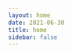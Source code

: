 ```yaml
---
layout: home
date: 2021-06-30
title: home
sidebar: false
---
```




<!-- 
这是成果展示，不是历程。它是要输出<<给别人看的>>，人们更关注结果，而不是过程。
只考虑当前的状态，而不考虑未来的情况，

所以此部分输出的是:

<<<我当前的成果！！！>>>
-->